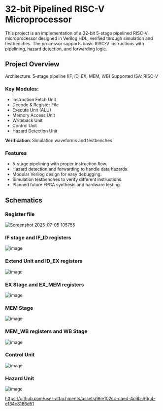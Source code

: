 # 32-bit Pipelined RISC-V Microprocessor
This project is an implementation of a 32-bit 5-stage pipelined RISC-V microprocessor designed in Verilog HDL, verified through simulation and testbenches.
The processor supports basic RISC-V instructions with pipelining, hazard detection, and forwarding logic.

## Project Overview
Architecture: 5-stage pipeline (IF, ID, EX, MEM, WB)
Supported ISA: RISC-V

### Key Modules:
* Instruction Fetch Unit
* Decode & Register File
* Execute Unit (ALU)
* Memory Access Unit
* Writeback Unit
* Control Unit
* Hazard Detection Unit

**Verification**: Simulation waveforms and testbenches

### Features
* 5-stage pipelining with proper instruction flow.
* Hazard detection and forwarding to handle data hazards.
* Modular Verilog design for easy debugging.
* Simulation testbenches to verify different instructions.
* Planned future FPGA synthesis and hardware testing.

## Schematics

### Register file 
![Screenshot 2025-07-05 105755](https://github.com/user-attachments/assets/70f6e156-32b5-49f5-a76f-a307912b4b27)

### IF stage and IF_ID registers
![image](https://github.com/user-attachments/assets/ff3d8f81-1a30-46a3-8d47-3ded0836ba29)

### Extend Unit and ID_EX registers
![image](https://github.com/user-attachments/assets/2adf95e3-42a1-4ce6-981e-12ec9a4d3baa)

### EX Stage and EX_MEM registers
![image](https://github.com/user-attachments/assets/17d70aae-3568-4e2e-a3d1-5b25fa6c0554)

### MEM Stage
![image](https://github.com/user-attachments/assets/ac5ba735-a59e-41ef-88fa-5177d801b656)

### MEM_WB registers and WB Stage
![image](https://github.com/user-attachments/assets/fff04b40-1902-4b51-9c2b-0dd3abc3a039)

### Control Unit
![image](https://github.com/user-attachments/assets/638992ae-985e-4d81-951f-2fafd1c77312)

### Hazard Unit
![image](https://github.com/user-attachments/assets/0ca4c1e8-7610-4498-a1d0-566c96a09d6a)



https://github.com/user-attachments/assets/96e102cc-caed-4c6b-96c4-e134c8186d51

